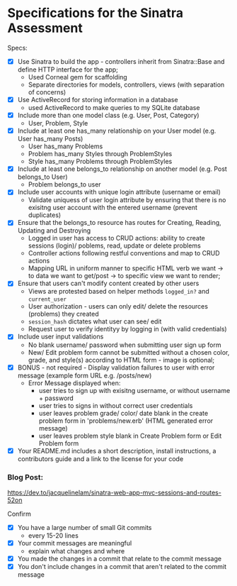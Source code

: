 # Specifications for the Sinatra Assessment

Specs:
- [x] Use Sinatra to build the app - controllers inherit from Sinatra::Base and define HTTP interface for the app;
  - Used Corneal gem for scaffolding
  - Separate directories for models, controllers, views (with separation of concerns)
- [x] Use ActiveRecord for storing information in a database
  - used ActiveRecord to make queries to my SQLite database
- [x] Include more than one model class (e.g. User, Post, Category)
  - User, Problem, Style
- [X] Include at least one has_many relationship on your User model (e.g. User has_many Posts)
  - User has_many Problems
  - Problem has_many Styles through ProblemStyles
  - Style has_many Problems through ProblemStyles
- [x] Include at least one belongs_to relationship on another model (e.g. Post belongs_to User)
  - Problem belongs_to user
- [x] Include user accounts with unique login attribute (username or email)
  - Validate uniquess of user login attribute by ensuring that there is no exisitng user account with the entered username (prevent duplicates)
- [x] Ensure that the belongs_to resource has routes for Creating, Reading, Updating and Destroying
  - Logged in user has access to CRUD actions: ability to create sessions (login)/ poblems, read, update or delete problems
  - Controller actions following restful conventions and map to CRUD actions
  - Mapping URL in uniform manner to specific HTML verb we want -> to data we want to get/post -> to specific view we want to render;
- [x] Ensure that users can't modify content created by other users
  - Views are protested based on helper methods `logged_in?` and `current_user`
  - User authorization - users can only edit/ delete the resources (problems) they created
  - `session_hash` dictates what user can see/ edit
  - Request user to verify identityy by logging in (with valid credentials)
- [x] Include user input validations
  - No blank username/ password when submitting user sign up form
  - New/ Edit problem form cannot be submitted without a chosen color, grade, and style(s) according to HTML form - image is optional;
- [X] BONUS - not required - Display validation failures to user with error message (example form URL e.g. /posts/new)
  - Error Message displayed when:
    - user tries to sign up with exisitng username, or without username + password
    - user tries to signs in without correct user credentials
    - user leaves problem grade/ color/ date blank in the create problem form in 'problems/new.erb' (HTML generated error message)
    - user leaves problem style blank in Create Problem form or Edit Problem form
- [X] Your README.md includes a short description, install instructions, a contributors guide and a link to the license for your code

### Blog Post:
https://dev.to/jacquelinelam/sinatra-web-app-mvc-sessions-and-routes-52on

Confirm
- [x] You have a large number of small Git commits
  - every 15-20 lines
- [x] Your commit messages are meaningful
  - explain what changes and where
- [x] You made the changes in a commit that relate to the commit message
- [x] You don't include changes in a commit that aren't related to the commit message

